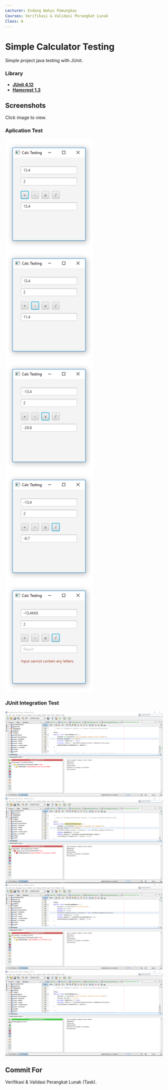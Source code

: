 ```yaml
---
Lecturer: Endang Wahyu Pamungkas
Courses: Verifikasi & Validasi Perangkat Lunak
Class: A
---
```


Simple Calculator Testing
=========

Simple project java testing with JUnit.

### Library

* [**JUnit 4.12**](http://search.maven.org/remotecontent?filepath=junit/junit/4.12/junit-4.12.jar)
* [**Hamcrest 1.3**](http://search.maven.org/remotecontent?filepath=org/hamcrest/hamcrest-core/1.3/hamcrest-core-1.3.jar)


Screenshots
-----------

Click image to view.

### Aplication Test

[![main plus](https://github.com/L200130134/Simple-Calculator-Testing/raw/master/demo/screen-shoot/plus.PNG)](https://github.com/L200130134/Simple-Calculator-Testing/raw/master/demo/screen-shoot/plus.PNG)
[![main minus](https://github.com/L200130134/Simple-Calculator-Testing/raw/master/demo/screen-shoot/minus.PNG)](https://github.com/L200130134/Simple-Calculator-Testing/raw/master/demo/screen-shoot/minus.PNG)
[![main times](https://github.com/L200130134/Simple-Calculator-Testing/raw/master/demo/screen-shoot/times.PNG)](https://github.com/L200130134/Simple-Calculator-Testing/raw/master/demo/screen-shoot/times.PNG)
[![main divided](https://github.com/L200130134/Simple-Calculator-Testing/raw/master/demo/screen-shoot/divided.PNG)](https://github.com/L200130134/Simple-Calculator-Testing/raw/master/demo/screen-shoot/divided.PNG)
[![main error](https://github.com/L200130134/Simple-Calculator-Testing/raw/master/demo/screen-shoot/error-test.PNG)](https://github.com/L200130134/Simple-Calculator-Testing/raw/master/demo/screen-shoot/error-test.PNG)

### JUnit Integration Test
[![error test1](https://github.com/L200130134/Simple-Calculator-Testing/raw/master/demo/screen-shoot/error-testing-isNumeric.PNG)](https://github.com/L200130134/Simple-Calculator-Testing/raw/master/demo/screen-shoot/error-testing-isNumeric.PNG)
[![error test2](https://github.com/L200130134/Simple-Calculator-Testing/raw/master/demo/screen-shoot/error-testing-parseToDecimal.PNG)](https://github.com/L200130134/Simple-Calculator-Testing/raw/master/demo/screen-shoot/error-testing-parseToDecimal.PNG)
[![error test2](https://github.com/L200130134/Simple-Calculator-Testing/raw/master/demo/screen-shoot/error-testing-plus.PNG)](https://github.com/L200130134/Simple-Calculator-Testing/raw/master/demo/screen-shoot/error-testing-plus.PNG)
[![no error test](https://github.com/L200130134/Simple-Calculator-Testing/raw/master/demo/screen-shoot/success-testing.PNG)](https://github.com/L200130134/Simple-Calculator-Testing/raw/master/demo/screen-shoot/success-testing.PNG)

Commit For
-----------
Verifikasi & Validasi Perangkat Lunak (Task).

